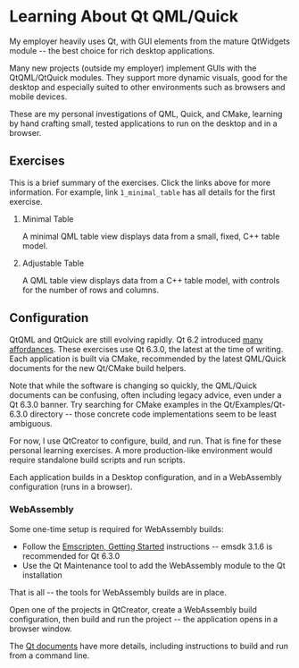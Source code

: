 # Learning About Qt QML/Quick

My employer heavily uses Qt, with GUI elements from the mature QtWidgets module -- the best choice for rich desktop applications.

Many new projects (outside my employer) implement GUIs with the QtQML/QtQuick modules. They support more dynamic visuals, good for the desktop and especially suited to other environments such as browsers and mobile devices.

These are my personal investigations of QML, Quick, and CMake, learning by hand crafting small, tested applications to run on the desktop and in a browser.

## Exercises

This is a brief summary of the exercises. Click the links above for more information. For example, link `1_minimal_table` has all details for the first exercise.

1. Minimal Table
    
   A minimal QML table view displays data from a small, fixed, C++ table model.
    
2. Adjustable Table

   A QML table view displays data from a C++ table model, with controls for the number of rows and columns.

## Configuration

QtQML and QtQuick are still evolving rapidly. Qt 6.2 introduced [many affordances][CO01]. These exercises use Qt 6.3.0, the latest at the time of writing. Each application is built via CMake, recommended by the latest QML/Quick documents for the new Qt/CMake build helpers.

Note that while the software is changing so quickly, the QML/Quick documents can be confusing, often including legacy advice, even under a Qt 6.3.0 banner. Try searching for CMake examples in the Qt/Examples/Qt-6.3.0 directory -- those concrete code implementations seem to be least ambiguous.

For now, I use QtCreator to configure, build, and run. That is fine for these personal learning exercises. A more production-like environment would require standalone build scripts and run scripts.

Each application builds in a Desktop configuration, and in a WebAssembly configuration (runs in a browser).

[CO01]: https://www.qt.io/blog/qml-modules-in-qt-6.2
        "QML Modules in Qt 6.2"

### WebAssembly

Some one-time setup is required for WebAssembly builds:

- Follow the [Emscripten, Getting Started][WA01] instructions -- emsdk 3.1.6 is recommended for Qt 6.3.0
- Use the Qt Maintenance tool to add the WebAssembly module to the Qt installation

That is all -- the tools for WebAssembly builds are in place.

Open one of the projects in QtCreator, create a WebAssembly build configuration, then build and run the project -- the application opens in a browser window.

The [Qt documents][WA02] have more details, including instructions to build and run from a command line.

[WA01]: https://emscripten.org/docs/getting_started/downloads.html
        "Getting started with the Emscripten SDK."
[WA02]: https://doc.qt.io/qt-6/wasm.html
        "Qt for WebAssembly"

